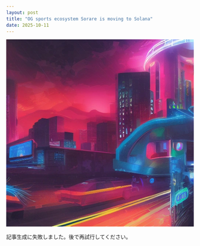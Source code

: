 ```yaml
---
layout: post
title: "OG sports ecosystem Sorare is moving to Solana"
date: 2025-10-11
---
```


![記事画像](assets/images/20251011_web3.png)

記事生成に失敗しました。後で再試行してください。
